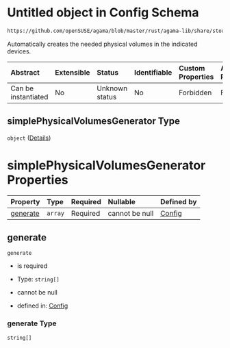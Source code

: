 # Untitled object in Config Schema

```txt
https://github.com/openSUSE/agama/blob/master/rust/agama-lib/share/storage.schema.json#/$defs/simplePhysicalVolumesGenerator
```

Automatically creates the needed physical volumes in the indicated devices.

| Abstract            | Extensible | Status         | Identifiable | Custom Properties | Additional Properties | Access Restrictions | Defined In                                                          |
| :------------------ | :--------- | :------------- | :----------- | :---------------- | :-------------------- | :------------------ | :------------------------------------------------------------------ |
| Can be instantiated | No         | Unknown status | No           | Forbidden         | Forbidden             | none                | [storage.schema.json\*](storage.schema.json "open original schema") |

## simplePhysicalVolumesGenerator Type

`object` ([Details](storage-1-defs-simplephysicalvolumesgenerator.md))

# simplePhysicalVolumesGenerator Properties

| Property              | Type    | Required | Nullable       | Defined by                                                                                                                                                                                                                        |
| :-------------------- | :------ | :------- | :------------- | :-------------------------------------------------------------------------------------------------------------------------------------------------------------------------------------------------------------------------------- |
| [generate](#generate) | `array` | Required | cannot be null | [Config](storage-1-defs-simplephysicalvolumesgenerator-properties-generate.md "https://github.com/openSUSE/agama/blob/master/rust/agama-lib/share/storage.schema.json#/$defs/simplePhysicalVolumesGenerator/properties/generate") |

## generate



`generate`

* is required

* Type: `string[]`

* cannot be null

* defined in: [Config](storage-1-defs-simplephysicalvolumesgenerator-properties-generate.md "https://github.com/openSUSE/agama/blob/master/rust/agama-lib/share/storage.schema.json#/$defs/simplePhysicalVolumesGenerator/properties/generate")

### generate Type

`string[]`
